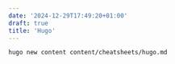 ```yaml
---
date: '2024-12-29T17:49:20+01:00'
draft: true
title: 'Hugo'
---
```


```shell
hugo new content content/cheatsheets/hugo.md
```
